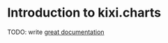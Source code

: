 # Introduction to kixi.charts

TODO: write [great documentation](http://jacobian.org/writing/what-to-write/)
